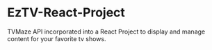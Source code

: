 # EzTV-React-Project
TVMaze API incorporated into a React Project to display and manage content for your favorite tv shows.
